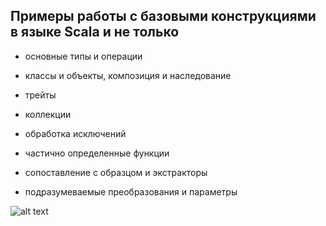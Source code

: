 ## Примеры работы с базовыми конструкциями в языке **Scala** и не только

* основные типы и операции

* классы и объекты, композиция и наследование

* трейты

* коллекции

* обработка исключений

* частично определенные функции

* сопоставление с образцом и экстракторы 

* подразумеваемые преобразования и параметры


![alt text](http://www.scala-lang.org/resources/img/scalasphere.png "SCALA")

